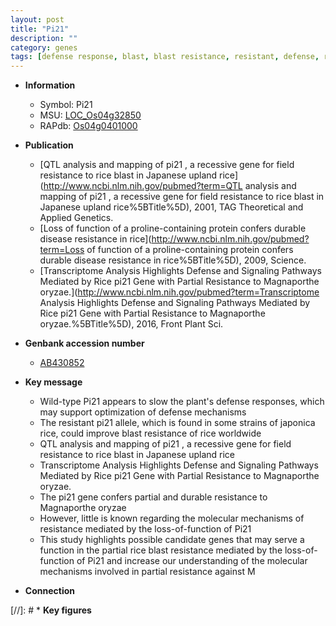 ```yaml
---
layout: post
title: "Pi21"
description: ""
category: genes
tags: [defense response, blast, blast resistance, resistant, defense, resistance, magnaporthe oryzae]
---
```


* **Information**  
    + Symbol: Pi21  
    + MSU: [LOC_Os04g32850](http://rice.plantbiology.msu.edu/cgi-bin/ORF_infopage.cgi?orf=LOC_Os04g32850)  
    + RAPdb: [Os04g0401000](http://rapdb.dna.affrc.go.jp/viewer/gbrowse_details/irgsp1?name=Os04g0401000)  

* **Publication**  
    + [QTL analysis and mapping of pi21 , a recessive gene for field resistance to rice blast in Japanese upland rice](http://www.ncbi.nlm.nih.gov/pubmed?term=QTL analysis and mapping of pi21 , a recessive gene for field resistance to rice blast in Japanese upland rice%5BTitle%5D), 2001, TAG Theoretical and Applied Genetics.
    + [Loss of function of a proline-containing protein confers durable disease resistance in rice](http://www.ncbi.nlm.nih.gov/pubmed?term=Loss of function of a proline-containing protein confers durable disease resistance in rice%5BTitle%5D), 2009, Science.
    + [Transcriptome Analysis Highlights Defense and Signaling Pathways Mediated by Rice pi21 Gene with Partial Resistance to Magnaporthe oryzae.](http://www.ncbi.nlm.nih.gov/pubmed?term=Transcriptome Analysis Highlights Defense and Signaling Pathways Mediated by Rice pi21 Gene with Partial Resistance to Magnaporthe oryzae.%5BTitle%5D), 2016, Front Plant Sci.

* **Genbank accession number**  
    + [AB430852](http://www.ncbi.nlm.nih.gov/nuccore/AB430852)

* **Key message**  
    + Wild-type Pi21 appears to slow the plant's defense responses, which may support optimization of defense mechanisms
    + The resistant pi21 allele, which is found in some strains of japonica rice, could improve blast resistance of rice worldwide
    + QTL analysis and mapping of pi21 , a recessive gene for field resistance to rice blast in Japanese upland rice
    + Transcriptome Analysis Highlights Defense and Signaling Pathways Mediated by Rice pi21 Gene with Partial Resistance to Magnaporthe oryzae.
    + The pi21 gene confers partial and durable resistance to Magnaporthe oryzae
    + However, little is known regarding the molecular mechanisms of resistance mediated by the loss-of-function of Pi21
    + This study highlights possible candidate genes that may serve a function in the partial rice blast resistance mediated by the loss-of-function of Pi21 and increase our understanding of the molecular mechanisms involved in partial resistance against M

* **Connection**  

[//]: # * **Key figures**  


